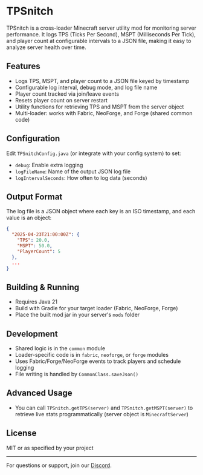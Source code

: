 # TPSnitch

TPSnitch is a cross-loader Minecraft server utility mod for monitoring server performance. It logs TPS (Ticks Per Second), MSPT (Milliseconds Per Tick), and player count at configurable intervals to a JSON file, making it easy to analyze server health over time.

## Features
- Logs TPS, MSPT, and player count to a JSON file keyed by timestamp
- Configurable log interval, debug mode, and log file name
- Player count tracked via join/leave events
- Resets player count on server restart
- Utility functions for retrieving TPS and MSPT from the server object
- Multi-loader: works with Fabric, NeoForge, and Forge (shared common code)

## Configuration
Edit `TPSnitchConfig.java` (or integrate with your config system) to set:
- `debug`: Enable extra logging
- `logFileName`: Name of the output JSON log file
- `logIntervalSeconds`: How often to log data (seconds)

## Output Format
The log file is a JSON object where each key is an ISO timestamp, and each value is an object:
```json
{
  "2025-04-23T21:00:00Z": {
    "TPS": 20.0,
    "MSPT": 50.0,
    "PlayerCount": 5
  },
  ...
}
```

## Building & Running
- Requires Java 21
- Build with Gradle for your target loader (Fabric, NeoForge, Forge)
- Place the built mod jar in your server's `mods` folder

## Development
- Shared logic is in the `common` module
- Loader-specific code is in `fabric`, `neoforge`, or `forge` modules
- Uses Fabric/Forge/NeoForge events to track players and schedule logging
- File writing is handled by `CommonClass.saveJson()`

## Advanced Usage
- You can call `TPSnitch.getTPS(server)` and `TPSnitch.getMSPT(server)` to retrieve live stats programmatically (server object is `MinecraftServer`)

## License
MIT or as specified by your project

---

For questions or support, join our [Discord](https://discord.myceliummod.network).
